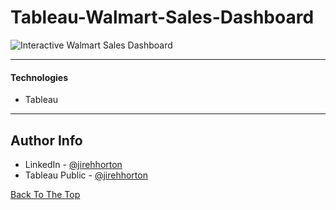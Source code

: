 # Tableau-Walmart-Sales-Dashboard


![Interactive Walmart Sales Dashboard](https://github.com/user-attachments/assets/89419051-de92-4336-aaeb-ff3261858312)

---

#### Technologies

- Tableau

---

## Author Info
- LinkedIn - [@jirehhorton](https://www.linkedin.com/in/jirehhorton/)
- Tableau Public - [@jirehhorton]([https://twitter.com/jamesqquick](https://public.tableau.com/app/profile/ji.reh.horton/vizzes))


[Back To The Top](#Tableau-Walmart-Sales-Dashboard)
